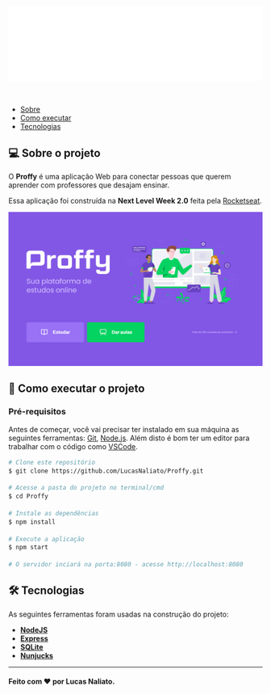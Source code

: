 <p align="center">
  <img src="/public/images/logo.svg" alt="Proffy" />
</p>

<br />

- [Sobre](#-sobre-o-projeto)
- [Como executar](#-como-executar-o-projeto)
- [Tecnologias](#tecnologias)

<a id="-sobre-o-projeto"></a>

## 💻 Sobre o projeto

O <strong>Proffy</strong> é uma aplicação Web para conectar pessoas que querem aprender com professores que desajam ensinar.

Essa aplicação foi construída na <strong>Next Level Week 2.0</strong> feita pela [Rocketseat](https://rocketseat.com.br/).

<img src="/public/images/layout_proffy.PNG" alt="Layout Proffy">

<a id="-como-executar-o-projeto"></a>

## 🚀 Como executar o projeto

### Pré-requisitos

Antes de começar, você vai precisar ter instalado em sua máquina as seguintes ferramentas:
[Git](https://git-scm.com), [Node.js](https://nodejs.org/en/). 
Além disto é bom ter um editor para trabalhar com o código como [VSCode](https://code.visualstudio.com/).

```bash
# Clone este repositório
$ git clone https://github.com/LucasNaliato/Proffy.git

# Acesse a pasta do projeto no terminal/cmd
$ cd Proffy

# Instale as dependências
$ npm install

# Execute a aplicação
$ npm start

# O servidor inciará na porta:8080 - acesse http://localhost:8080

```

<a id="tecnologias"></a>

## 🛠 Tecnologias

As seguintes ferramentas foram usadas na construção do projeto:

-   **[NodeJS](https://nodejs.org/en/)**
-   **[Express](https://expressjs.com/)**
-   **[SQLite](https://www.npmjs.com/package/sqlite-async)**
-   **[Nunjucks](https://mozilla.github.io/nunjucks/)**

---

#### Feito com ❤️ por Lucas Naliato.
